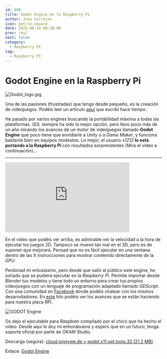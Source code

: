```yaml
---
id: 608
title: Godot Engine en la Raspberry Pi
author: Jose Cerrejon
icon: pen-to-square
date: 2015-08-19 08:30:00
prev: /es/
next: false
category:
  - Raspberry PI
tag:
  - Raspberry PI
---
```


# Godot Engine en la Raspberry Pi

![Godot_logo.jpg](/images/2015/08/Godot_logo.jpg)

Una de las pasiones (frustradas) que tengo desde pequeño, es la creación de videojuegos. Podéis leer un artículo [aquí](/post.php?id=519) que escribí hace tiempo.

He pasado por varios engines buscando la portabilidad máxima a todas las plataformas. *SDL* siempre ha sido la mejor opción, pero llevo poco más de un año mirando los avances de un motor de videojuegos llamado **Godot Engine** que poco tiene que envidiarle a *Unity* o a *Game Maker*, y funciona bastante bien en equipos modestos. Lo mejor, el usuario *x1212* **lo está portando a la Raspberry Pi** con resultados sorprendentes (Mira el vídeo a continuación)...

- - -
<iframe width="400" height="225" src="https://www.youtube.com/embed/kNbAKmEFDEs?rel=0&amp;showinfo=0" frameborder="0" allowfullscreen></iframe>

En el vídeo que podéis ver arriba, es admirable ver la velocidad a la hora de ejecutar los juegos 2D. Tampoco se mueve tan mal en el 3D, pero es de suponer que mejorará. Pensad que no es fácil ejecutar en una ventana dentro de las X instrucciones para mostrar contenido directamente de la *GPU*.

Perdonad mi entusiasmo, pero desde que salió al público este engine, he soñado que se pudiera ejecutar en la *Raspberry Pi*. Permite importar desde *Blender* tus modelos y tiene todo un entorno para crear tus propios videojuegos con un lenguaje de programación adaptado llamado *GDScript*. Con una comunidad en [Facebook](http://www.facebook.com/groups/godotengine/) donde podéis chatear con los mismos desarrolladores. En [este](http://www.godotengine.org/forum/viewtopic.php?f=9&t=1541&start=10) hilo podéis ver los avances que se están haciendo para nuestra placa RPi.

![GODOT Engine](/images/2015/02/vgames_04.png)

Os dejo el ejecutable para *Raspbian* compilado por el chico que ha hecho el vídeo. Desde aquí le doy mi enhorabuena y espero que en un futuro, tenga soporte oficial por parte de *OKAM Studio*.

Descarga (segura): [cloud.jonnywe.de > godot.x11.opt.tools.32 (21.2 MB)](https://cloud.jonnywe.de/index.php/s/INZpEYuC06IjwDH)

Enlace: [Godot Engine](http://www.godotengine.org/wp/)
